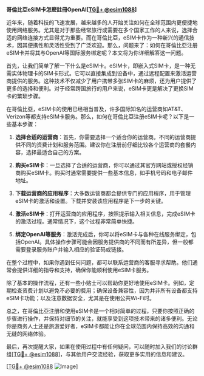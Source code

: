 **哥倫比亞eSIM卡怎麽註冊OpenAI[[TG💪+ @esim1088](https://t.me/s/esim1088)]**

近年来，随着科技的飞速发展，越来越多的人开始关注如何在全球范围内更便捷地使用网络服务。尤其是对于那些经常旅行或需要在多个国家工作的人来说，选择合适的网络连接方式显得尤为重要。而在哥倫比亞，eSIM卡作为一种新兴的通信技术，因其便携性和灵活性受到了广泛欢迎。那么，问题来了：如何在哥倫比亞注册eSIM卡并将其与OpenAI等国际服务绑定呢？本文将为你详细解答这一问题。

首先，让我们简单了解一下什么是eSIM卡。eSIM卡，即嵌入式SIM卡，是一种无需实体物理卡的SIM卡形式。它可以直接集成到设备中，通过远程配置来激活运营商提供的服务。这种技术不仅减少了用户携带多张SIM卡的麻烦，还为用户提供了更多的选择和便利。对于经常跨国旅行的用户来说，eSIM卡更是解决了更换SIM卡的繁琐步骤。

在哥倫比亞，eSIM卡的使用已经相当普及，许多国际知名的运营商如AT&T、Verizon等都支持eSIM卡服务。那么，如何在哥倫比亞注册eSIM卡呢？以下是一些基本步骤：

1. **选择合适的运营商**：首先，你需要选择一个适合你的运营商。不同的运营商提供不同的资费计划和服务范围。建议你在注册前仔细比较各个运营商的套餐内容，选择最适合自己的方案。

2. **购买eSIM卡**：一旦选择了合适的运营商，你可以通过其官方网站或授权经销商购买eSIM卡。购买时通常需要提供一些基本信息，如手机号码和电子邮件地址。

3. **下载运营商的应用程序**：大多数运营商都会提供专门的应用程序，用于管理eSIM卡的激活和设置。下载并安装该应用程序是下一步的关键。

4. **激活eSIM卡**：打开运营商的应用程序，按照提示输入相关信息，完成eSIM卡的激活过程。通常情况下，这个过程非常简单快捷。

5. **绑定OpenAI等服务**：激活完成后，你可以将eSIM卡与各种在线服务绑定，包括OpenAI。具体操作步骤可能会因服务提供商的不同而有所差异，但一般都需要登录服务账户并输入相应的验证码或链接。

在整个过程中，如果你遇到任何问题，都可以联系运营商的客服寻求帮助。他们通常会提供详细的指导和支持，确保你能顺利使用eSIM卡服务。

除了基本的操作流程，还有一些小贴士可以帮助你更好地使用eSIM卡。例如，定期检查资费计划以避免不必要的费用；确保设备兼容性，因为并非所有设备都支持eSIM卡功能；以及注意数据安全，尤其是在使用公共Wi-Fi时。

总之，在哥倫比亞注册和使用eSIM卡是一个相对简单的过程，只要你按照正确的步骤进行操作，并保持对细节的关注，就能享受到这项技术带来的诸多便利。无论你是商务人士还是旅游爱好者，eSIM卡都能让你在全球范围内保持高效的沟通和无缝的网络体验。

最后，再次提醒大家，如果在使用过程中有任何疑问，可以随时加入我们的讨论群组[[TG💪+ @esim1088](https://t.me/s/esim1088)]，与其他用户交流经验，获取更多实用的信息和建议。

[[TG💪+ @esim1088](https://t.me/s/esim1088) ![Image](https://i.postimg.cc/4NQfJmqS/Snipaste-2025-05-13-00-14-12.png)]